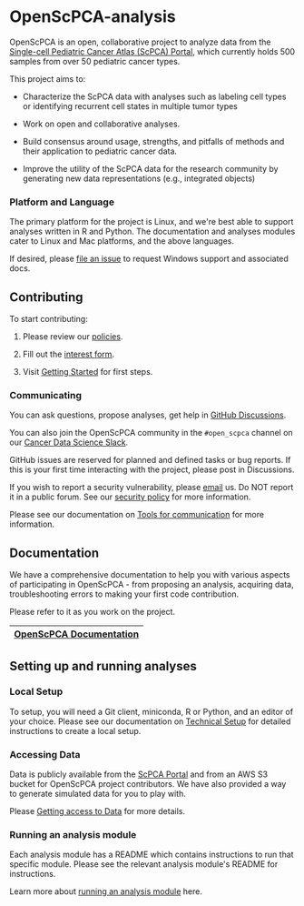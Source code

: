 # OpenScPCA-analysis

OpenScPCA is an open, collaborative project to analyze data from the [Single-cell Pediatric Cancer Atlas (ScPCA) Portal](https://scpca.alexslemonade.org/), which currently holds 500 samples from over 50 pediatric cancer types. 

This project aims to: 

- Characterize the ScPCA data with analyses such as labeling cell types or identifying recurrent cell states in multiple tumor types

- Work on open and collaborative analyses.

- Build consensus around usage, strengths, and pitfalls of methods and their application to pediatric cancer data.

- Improve the utility of the ScPCA data for the research community by generating new data representations (e.g., integrated objects)

### Platform and Language
The primary platform for the project is Linux, and we're best able to support analyses written in R and Python.
The documentation and analyses modules cater to Linux and Mac platforms, and the above languages.

If desired, please [file an issue](https://github.com/AlexsLemonade/OpenScPCA-analysis/issues/new?assignees=&labels=docs-request&projects=&template=04-docs-request.yml&title=Docs+request%3A) to request Windows support and associated docs.

## Contributing

To start contributing:

1. Please review our [policies](https://openscpca.readthedocs.io/policies).

2. Fill out the [interest form](https://share.hsforms.com/1MlLtkGYSQa6j23HY_0fKaw336z0).

3. Visit [Getting Started](#STUB_LINK) for first steps. 

### Communicating

You can ask questions, propose analyses, get help in [GitHub Discussions](https://github.com/AlexsLemonade/OpenScPCA-analysis/discussions).

You can also join the OpenScPCA community in the `#open_scpca` channel on our [Cancer Data Science Slack](https://ccdatalab.org/slack).

GitHub issues are reserved for planned and defined tasks or bug reports.
If this is your first time interacting with the project, please post in Discussions.

If you wish to report a security vulnerability, please [email](mailto:report@ccdatalab.org) us.
Do NOT report it in a public forum.
See our [security policy](./SECURITY.md) for more information.

Please see our documentation on [Tools for communication](https://openscpca.readthedocs.io/communications-tools/) for more information.

## Documentation

We have a comprehensive documentation to help you with various aspects of participating in OpenScPCA - from proposing an analysis, acquiring data, troubleshooting errors to making your first code contribution. 

Please refer to it as you work on the project.

|[OpenScPCA Documentation](https://openscpca.readthedocs.io/)|
|---|

## Setting up and running analyses

### Local Setup

To setup, you will need a Git client, miniconda, R or Python, and an editor of your choice. Please see our documentation on [Technical Setup](https://openscpca.readthedocs.io/technical-setup) for detailed instructions to create a local setup.

### Accessing Data

Data is publicly available from the [ScPCA Portal](https://scpca.alexslemonade.org/) and from an AWS S3 bucket for OpenScPCA project contributors.
We have also provided a way to generate simulated data for you to play with. 

Please [Getting access to Data](#STUB_LINK) for more details.

### Running an analysis module

Each analysis module has a README which contains instructions to run that specific module. 
Please see the relevant analysis module's README for instructions.

Learn more about [running an analysis module](#STUB_LINK) here.

